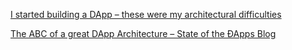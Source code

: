 
[I started building a DApp – these were my architectural difficulties](https://medium.com/@reime005/i-started-building-a-dapp-these-were-my-architectural-difficulties-a2c7139819cf)

[The ABC of a great DApp Architecture – State of the ÐApps Blog](https://blog.stateofthedapps.com/the-abc-of-a-great-dapp-architecture-74c70443bc95)
